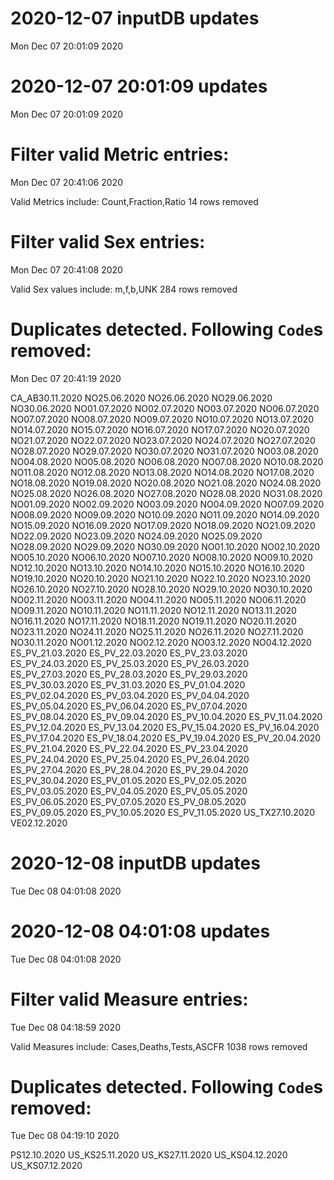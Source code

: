 
# 2020-12-07 inputDB updates 
 Mon Dec 07 20:01:09 2020 


# 2020-12-07 20:01:09 updates 
 Mon Dec 07 20:01:09 2020 


# Filter valid Metric entries: 
 Mon Dec 07 20:41:06 2020 

Valid Metrics include: Count,Fraction,Ratio
 14 rows removed
# Filter valid Sex entries: 
 Mon Dec 07 20:41:08 2020 

Valid Sex values include: m,f,b,UNK
 284 rows removed
# Duplicates detected. Following `Code`s removed: 
 Mon Dec 07 20:41:19 2020 

CA_AB30.11.2020
NO25.06.2020
NO26.06.2020
NO29.06.2020
NO30.06.2020
NO01.07.2020
NO02.07.2020
NO03.07.2020
NO06.07.2020
NO07.07.2020
NO08.07.2020
NO09.07.2020
NO10.07.2020
NO13.07.2020
NO14.07.2020
NO15.07.2020
NO16.07.2020
NO17.07.2020
NO20.07.2020
NO21.07.2020
NO22.07.2020
NO23.07.2020
NO24.07.2020
NO27.07.2020
NO28.07.2020
NO29.07.2020
NO30.07.2020
NO31.07.2020
NO03.08.2020
NO04.08.2020
NO05.08.2020
NO06.08.2020
NO07.08.2020
NO10.08.2020
NO11.08.2020
NO12.08.2020
NO13.08.2020
NO14.08.2020
NO17.08.2020
NO18.08.2020
NO19.08.2020
NO20.08.2020
NO21.08.2020
NO24.08.2020
NO25.08.2020
NO26.08.2020
NO27.08.2020
NO28.08.2020
NO31.08.2020
NO01.09.2020
NO02.09.2020
NO03.09.2020
NO04.09.2020
NO07.09.2020
NO08.09.2020
NO09.09.2020
NO10.09.2020
NO11.09.2020
NO14.09.2020
NO15.09.2020
NO16.09.2020
NO17.09.2020
NO18.09.2020
NO21.09.2020
NO22.09.2020
NO23.09.2020
NO24.09.2020
NO25.09.2020
NO28.09.2020
NO29.09.2020
NO30.09.2020
NO01.10.2020
NO02.10.2020
NO05.10.2020
NO06.10.2020
NO07.10.2020
NO08.10.2020
NO09.10.2020
NO12.10.2020
NO13.10.2020
NO14.10.2020
NO15.10.2020
NO16.10.2020
NO19.10.2020
NO20.10.2020
NO21.10.2020
NO22.10.2020
NO23.10.2020
NO26.10.2020
NO27.10.2020
NO28.10.2020
NO29.10.2020
NO30.10.2020
NO02.11.2020
NO03.11.2020
NO04.11.2020
NO05.11.2020
NO06.11.2020
NO09.11.2020
NO10.11.2020
NO11.11.2020
NO12.11.2020
NO13.11.2020
NO16.11.2020
NO17.11.2020
NO18.11.2020
NO19.11.2020
NO20.11.2020
NO23.11.2020
NO24.11.2020
NO25.11.2020
NO26.11.2020
NO27.11.2020
NO30.11.2020
NO01.12.2020
NO02.12.2020
NO03.12.2020
NO04.12.2020
ES_PV_21.03.2020
ES_PV_22.03.2020
ES_PV_23.03.2020
ES_PV_24.03.2020
ES_PV_25.03.2020
ES_PV_26.03.2020
ES_PV_27.03.2020
ES_PV_28.03.2020
ES_PV_29.03.2020
ES_PV_30.03.2020
ES_PV_31.03.2020
ES_PV_01.04.2020
ES_PV_02.04.2020
ES_PV_03.04.2020
ES_PV_04.04.2020
ES_PV_05.04.2020
ES_PV_06.04.2020
ES_PV_07.04.2020
ES_PV_08.04.2020
ES_PV_09.04.2020
ES_PV_10.04.2020
ES_PV_11.04.2020
ES_PV_12.04.2020
ES_PV_13.04.2020
ES_PV_15.04.2020
ES_PV_16.04.2020
ES_PV_17.04.2020
ES_PV_18.04.2020
ES_PV_19.04.2020
ES_PV_20.04.2020
ES_PV_21.04.2020
ES_PV_22.04.2020
ES_PV_23.04.2020
ES_PV_24.04.2020
ES_PV_25.04.2020
ES_PV_26.04.2020
ES_PV_27.04.2020
ES_PV_28.04.2020
ES_PV_29.04.2020
ES_PV_30.04.2020
ES_PV_01.05.2020
ES_PV_02.05.2020
ES_PV_03.05.2020
ES_PV_04.05.2020
ES_PV_05.05.2020
ES_PV_06.05.2020
ES_PV_07.05.2020
ES_PV_08.05.2020
ES_PV_09.05.2020
ES_PV_10.05.2020
ES_PV_11.05.2020
US_TX27.10.2020
VE02.12.2020
# 2020-12-08 inputDB updates 
 Tue Dec 08 04:01:08 2020 


# 2020-12-08 04:01:08 updates 
 Tue Dec 08 04:01:08 2020 


# Filter valid Measure entries: 
 Tue Dec 08 04:18:59 2020 

Valid Measures include: Cases,Deaths,Tests,ASCFR
 1038 rows removed
# Duplicates detected. Following `Code`s removed: 
 Tue Dec 08 04:19:10 2020 

PS12.10.2020
US_KS25.11.2020
US_KS27.11.2020
US_KS04.12.2020
US_KS07.12.2020
